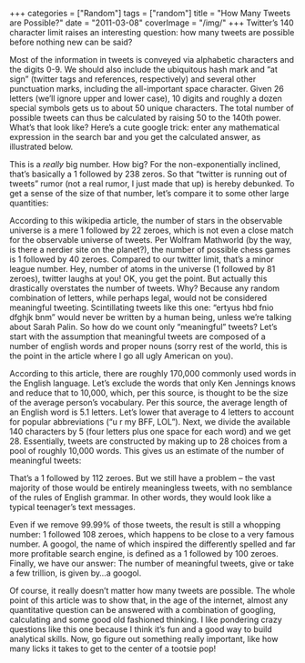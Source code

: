 +++
categories = ["Random"]
tags = ["random"]
title = "How Many Tweets are Possible?"
date = "2011-03-08"
coverImage = "/img/"
+++
Twitter’s 140 character limit raises an interesting question: how many tweets are possible before nothing new can be said?
<!--more-->
Most of the information in tweets is conveyed via alphabetic characters and the digits 0-9. We should also include the ubiquitous hash mark and “at sign” (twitter tags and references, respectively) and several other punctuation marks, including the all-important space character. Given 26 letters (we’ll ignore upper and lower case), 10 digits and roughly a dozen special symbols gets us to about 50 unique characters. The total number of possible tweets can thus be calculated by raising 50 to the 140th power. What’s that look like? Here’s a cute google trick: enter any mathematical expression in the search bar and you get the calculated answer, as illustrated below.


This is a *really* big number. How big? For the non-exponentially inclined, that’s basically a 1 followed by 238 zeros. So that “twitter is running out of tweets” rumor (not a real rumor, I just made that up) is hereby debunked. To get a sense of the size of that number, let’s compare it to some other large quantities:

According to this wikipedia article, the number of stars in the observable universe is a mere 1 followed by 22 zeroes, which is not even a close match for the observable universe of tweets.
Per Wolfram Mathworld (by the way, is there a nerdier site on the planet?), the number of possible chess games is 1 followed by 40 zeroes. Compared to our twitter limit, that’s a minor league number.
Hey, number of atoms in the universe (1 followed by 81 zeroes), twitter laughs at you!
OK, you get the point. But actually this drastically overstates the number of tweets. Why? Because any random combination of letters, while perhaps legal, would not be considered meaningful tweeting. Scintillating tweets like this one: “ertyus hbd fnio dfghjk bnm” would never be written by a human being, unless we’re talking about Sarah Palin. So how do we count only “meaningful” tweets? Let’s start with the assumption that meaningful tweets are composed of a number of english words and proper nouns (sorry rest of the world, this is the point in the article where I go all ugly American on you).

According to this article, there are roughly 170,000 commonly used words in the English language. Let’s exclude the words that only Ken Jennings knows and reduce that to 10,000, which, per this source, is thought to be the size of the average person’s vocabulary. Per this source, the average length of an English word is 5.1 letters. Let’s lower that average to 4 letters to account for popular abbreviations (“u r my BFF, LOL”). Next, we divide the available 140 characters by 5 (four letters plus one space for each word) and we get 28. Essentially, tweets are constructed by making up to 28 choices from a pool of roughly 10,000 words. This gives us an estimate of the number of meaningful tweets:


That’s a 1 followed by 112 zeroes. But we still have a problem – the vast majority of those would be entirely meaningless tweets, with no semblance of the rules of English grammar. In other words, they would look like a typical teenager’s text messages.

Even if we remove 99.99% of those tweets, the result is still a whopping number: 1 followed 108 zeroes, which happens to be close to a very famous number. A googol, the name of which inspired the differently spelled and far more profitable search engine, is defined as a 1 followed by 100 zeroes. Finally, we have our answer: The number of meaningful tweets, give or take a few trillion, is given by…a googol.

Of course, it really doesn’t matter how many tweets are possible. The whole point of this article was to show that, in the age of the internet, almost any quantitative question can be answered with a combination of googling, calculating and some good old fashioned thinking. I like pondering crazy questions like this one because I think it’s fun and a good way to build analytical skills. Now, go figure out something really important, like how many licks it takes to get to the center of a tootsie pop!


